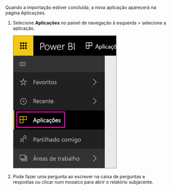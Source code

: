 Quando a importação estiver concluída, a nova aplicação aparecerá na página Aplicações.

1. Selecione **Aplicações** no painel de navegação à esquerda > selecione a aplicação.
   
     ![Aplicações no painel de navegação à esquerda](media/powerbi-service-apps-open-app/power-bi-service-apps-left-nav.png)
2. Pode fazer uma pergunta ao escrever na caixa de perguntas e respostas ou clicar num mosaico para abrir o relatório subjacente. 

